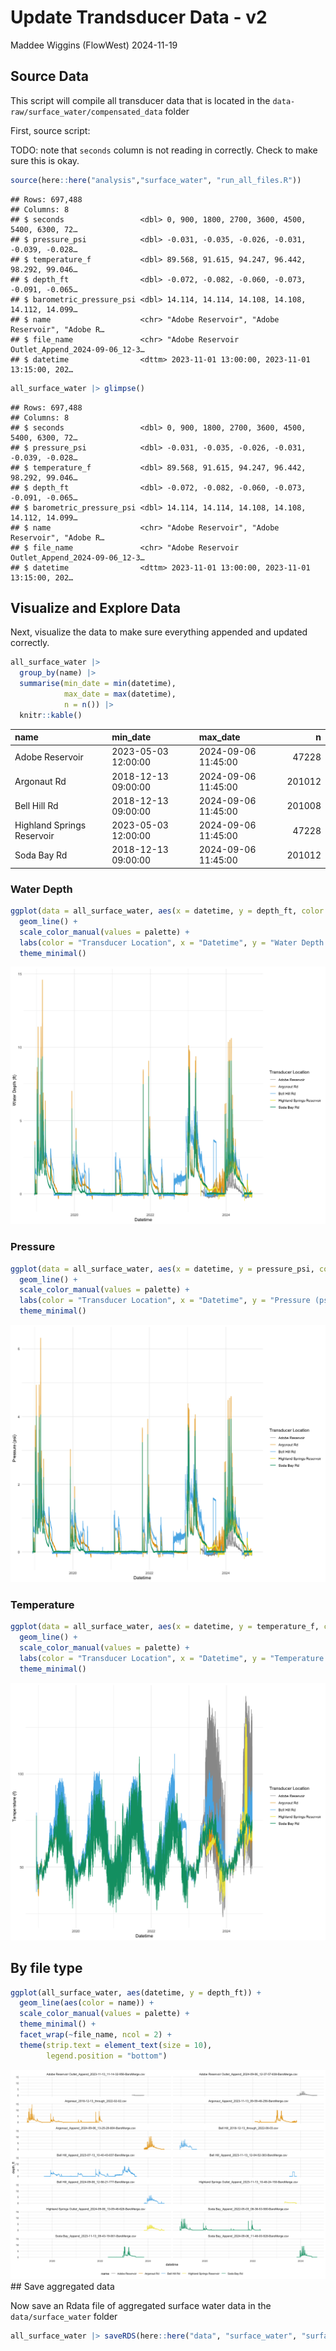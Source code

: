 Update Trandsducer Data - v2
================
Maddee Wiggins (FlowWest)
2024-11-19

## Source Data

This script will compile all transducer data that is located in the
`data-raw/surface_water/compensated_data` folder

First, source script:

TODO: note that `seconds` column is not reading in correctly. Check to
make sure this is okay.

``` r
source(here::here("analysis","surface_water", "run_all_files.R"))
```

    ## Rows: 697,488
    ## Columns: 8
    ## $ seconds                 <dbl> 0, 900, 1800, 2700, 3600, 4500, 5400, 6300, 72…
    ## $ pressure_psi            <dbl> -0.031, -0.035, -0.026, -0.031, -0.039, -0.028…
    ## $ temperature_f           <dbl> 89.568, 91.615, 94.247, 96.442, 98.292, 99.046…
    ## $ depth_ft                <dbl> -0.072, -0.082, -0.060, -0.073, -0.091, -0.065…
    ## $ barometric_pressure_psi <dbl> 14.114, 14.114, 14.108, 14.108, 14.112, 14.099…
    ## $ name                    <chr> "Adobe Reservoir", "Adobe Reservoir", "Adobe R…
    ## $ file_name               <chr> "Adobe Reservoir Outlet_Append_2024-09-06_12-3…
    ## $ datetime                <dttm> 2023-11-01 13:00:00, 2023-11-01 13:15:00, 202…

``` r
all_surface_water |> glimpse()
```

    ## Rows: 697,488
    ## Columns: 8
    ## $ seconds                 <dbl> 0, 900, 1800, 2700, 3600, 4500, 5400, 6300, 72…
    ## $ pressure_psi            <dbl> -0.031, -0.035, -0.026, -0.031, -0.039, -0.028…
    ## $ temperature_f           <dbl> 89.568, 91.615, 94.247, 96.442, 98.292, 99.046…
    ## $ depth_ft                <dbl> -0.072, -0.082, -0.060, -0.073, -0.091, -0.065…
    ## $ barometric_pressure_psi <dbl> 14.114, 14.114, 14.108, 14.108, 14.112, 14.099…
    ## $ name                    <chr> "Adobe Reservoir", "Adobe Reservoir", "Adobe R…
    ## $ file_name               <chr> "Adobe Reservoir Outlet_Append_2024-09-06_12-3…
    ## $ datetime                <dttm> 2023-11-01 13:00:00, 2023-11-01 13:15:00, 202…

## Visualize and Explore Data

Next, visualize the data to make sure everything appended and updated
correctly.

``` r
all_surface_water |> 
  group_by(name) |>
  summarise(min_date = min(datetime),
            max_date = max(datetime),
            n = n()) |> 
  knitr::kable()
```

| name                       | min_date            | max_date            |      n |
|:---------------------------|:--------------------|:--------------------|-------:|
| Adobe Reservoir            | 2023-05-03 12:00:00 | 2024-09-06 11:45:00 |  47228 |
| Argonaut Rd                | 2018-12-13 09:00:00 | 2024-09-06 11:45:00 | 201012 |
| Bell Hill Rd               | 2018-12-13 09:00:00 | 2024-09-06 11:45:00 | 201008 |
| Highland Springs Reservoir | 2023-05-03 12:00:00 | 2024-09-06 11:45:00 |  47228 |
| Soda Bay Rd                | 2018-12-13 09:00:00 | 2024-09-06 11:45:00 | 201012 |

### Water Depth

``` r
ggplot(data = all_surface_water, aes(x = datetime, y = depth_ft, color = name)) +     
  geom_line() + 
  scale_color_manual(values = palette) +
  labs(color = "Transducer Location", x = "Datetime", y = "Water Depth (ft)") +
  theme_minimal() 
```

![](update_transducer_data_v2_files/figure-gfm/unnamed-chunk-4-1.png)<!-- -->

### Pressure

``` r
ggplot(data = all_surface_water, aes(x = datetime, y = pressure_psi, color = name)) +     
  geom_line() + 
  scale_color_manual(values = palette) +
  labs(color = "Transducer Location", x = "Datetime", y = "Pressure (psi)") +
  theme_minimal()
```

![](update_transducer_data_v2_files/figure-gfm/unnamed-chunk-5-1.png)<!-- -->

### Temperature

``` r
ggplot(data = all_surface_water, aes(x = datetime, y = temperature_f, color = name)) +     
  geom_line() + 
  scale_color_manual(values = palette) +
  labs(color = "Transducer Location", x = "Datetime", y = "Temperature (f)") +
  theme_minimal()
```

![](update_transducer_data_v2_files/figure-gfm/unnamed-chunk-6-1.png)<!-- -->

## By file type

``` r
ggplot(all_surface_water, aes(datetime, y = depth_ft)) +
  geom_line(aes(color = name)) +
  scale_color_manual(values = palette) +
  theme_minimal() +
  facet_wrap(~file_name, ncol = 2) + 
  theme(strip.text = element_text(size = 10),
        legend.position = "bottom")
```

![](update_transducer_data_v2_files/figure-gfm/unnamed-chunk-7-1.png)<!-- -->
\## Save aggregated data

Now save an Rdata file of aggregated surface water data in the
`data/surface_water` folder

``` r
all_surface_water |> saveRDS(here::here("data", "surface_water", "surface_water_data_aggregated.RDS"))
```
